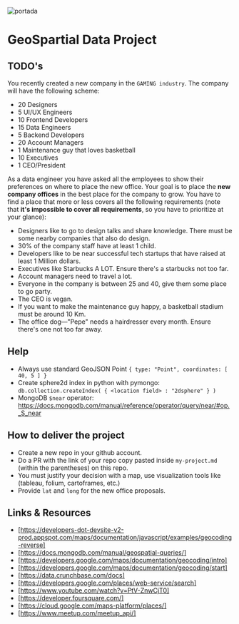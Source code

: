 ![portada](https://github.com/ironhack-datalabs/datamad1020-rev/blob/master/projects/W4-geospatial-data-project/portada.png)

# GeoSpartial Data Project

## TODO's

You recently created a new company in the `GAMING industry`. The company will have the following scheme:

- 20 Designers
- 5 UI/UX Engineers
- 10 Frontend Developers
- 15 Data Engineers
- 5 Backend Developers
- 20 Account Managers
- 1 Maintenance guy that loves basketball
- 10 Executives
- 1 CEO/President

As a data engineer you have asked all the employees to show their preferences on where to place the new office. Your goal is to place the **new company offices** in the best place for the company to grow. You have to find a place that more or less covers all the following requirements (note that **it's impossible to cover all requirements**, so you have to prioritize at your glance):

- Designers like to go to design talks and share knowledge. There must be some nearby companies that also do design.
- 30% of the company staff have at least 1 child.
- Developers like to be near successful tech startups that have raised at least 1 Million dollars.
- Executives like Starbucks A LOT. Ensure there's a starbucks not too far.
- Account managers need to travel a lot.
- Everyone in the company is between 25 and 40, give them some place to go party.
- The CEO is vegan.
- If you want to make the maintenance guy happy, a basketball stadium must be around 10 Km.
- The office dog—"Pepe" needs a hairdresser every month. Ensure there's one not too far away.

## Help

- Always use standard GeoJSON Point `{ type: "Point", coordinates: [ 40, 5 ] }`
- Create sphere2d index in python with pymongo: `db.collection.createIndex( { <location field> : "2dsphere" } )`
- MongoDB `$near` operator: <https://docs.mongodb.com/manual/reference/operator/query/near/#op._S_near>

## How to deliver the project

- Create a new repo in your github account.
- Do a PR with the link of your repo copy pasted inside `my-project.md` (within the parentheses) on this repo.
- You must justify your decision with a map, use visualization tools like (tableau, folium, cartoframes, etc.)
- Provide `lat` and `long` for the new office proposals.

## Links & Resources

- [https://developers-dot-devsite-v2-prod.appspot.com/maps/documentation/javascript/examples/geocoding-reverse]
- [https://docs.mongodb.com/manual/geospatial-queries/]
- [https://developers.google.com/maps/documentation/geocoding/intro]
- [https://developers.google.com/maps/documentation/geocoding/start]
- [https://data.crunchbase.com/docs]
- [https://developers.google.com/places/web-service/search]
- [https://www.youtube.com/watch?v=PtV-ZnwCjT0]
- [https://developer.foursquare.com/]
- [https://cloud.google.com/maps-platform/places/]
- [https://www.meetup.com/meetup_api/]
